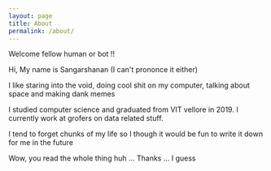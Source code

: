 ```yaml
---
layout: page
title: About
permalink: /about/
---
```


Welcome fellow human or bot !!

Hi, My name is Sangarshanan  (I can't prononce it either)

I like staring into the void, doing cool shit on my computer, talking about space and making dank memes 

I studied computer science and graduated from VIT vellore in 2019. I currently work at grofers on data related stuff. 

I tend to forget chunks of my life so I though it would be fun to write it down for me in the future 

Wow, you read the whole thing huh ... Thanks ... I guess 